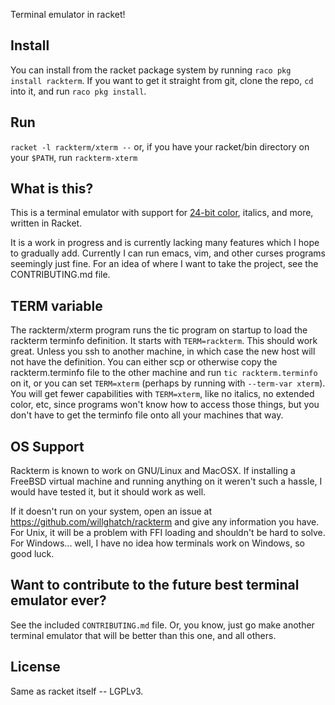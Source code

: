 Terminal emulator in racket!

Install
-------

You can install from the racket package system by running `raco pkg install rackterm`.  If you want to get it straight from git, clone the repo, `cd` into it, and run `raco pkg install`.

Run
---

`racket -l rackterm/xterm --`
or, if you have your racket/bin directory on your `$PATH`, run `rackterm-xterm`

What is this?
-------------

This is a terminal emulator with support for [24-bit color](https://gist.github.com/XVilka/8346728), italics, and more, written in Racket.

It is a work in progress and is currently lacking many features which I hope to gradually add.  Currently I can run emacs, vim, and other curses programs seemingly just fine.  For an idea of where I want to take the project, see the CONTRIBUTING.md file.

TERM variable
-------------

The rackterm/xterm program runs the tic program on startup to load the rackterm terminfo definition.  It starts with `TERM=rackterm`.  This should work great.  Unless you ssh to another machine, in which case the new host will not have the definition.  You can either scp or otherwise copy the rackterm.terminfo file to the other machine and run `tic rackterm.terminfo` on it, or you can set `TERM=xterm` (perhaps by running with `--term-var xterm`).  You will get fewer capabilities with `TERM=xterm`, like no italics, no extended color, etc, since programs won't know how to access those things, but you don't have to get the terminfo file onto all your machines that way.

OS Support
----------

Rackterm is known to work on GNU/Linux and MacOSX.  If installing a FreeBSD virtual machine and running anything on it weren't such a hassle, I would have tested it, but it should work as well.

If it doesn't run on your system, open an issue at https://github.com/willghatch/rackterm and give any information you have.  For Unix, it will be a problem with FFI loading and shouldn't be hard to solve.  For Windows... well, I have no idea how terminals work on Windows, so good luck.

Want to contribute to the future best terminal emulator ever?
-------------------------------------------------------------

See the included `CONTRIBUTING.md` file.  Or, you know, just go make another terminal emulator that will be better than this one, and all others.

License
-------

Same as racket itself -- LGPLv3.
